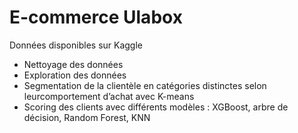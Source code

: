 # E-commerce Ulabox

Données disponibles sur Kaggle

- Nettoyage des données
- Exploration des données
- Segmentation de la clientèle en catégories distinctes selon leurcomportement d’achat avec K-means
- Scoring des clients avec différents modèles : XGBoost, arbre de décision, Random Forest, KNN
